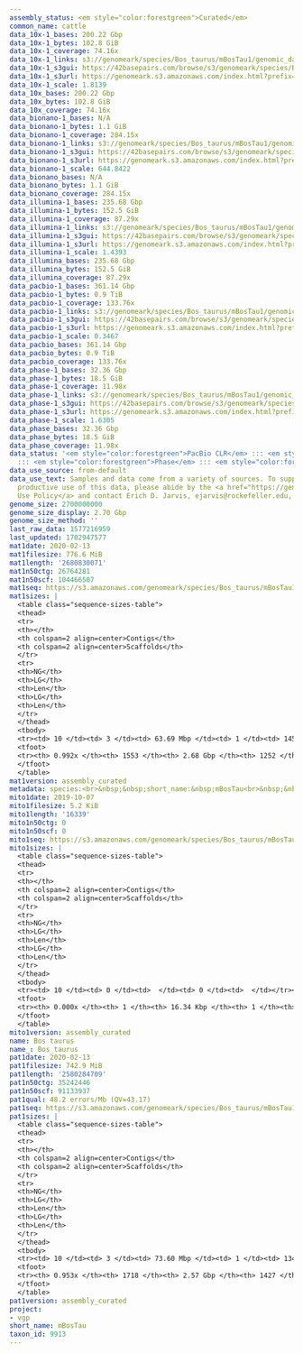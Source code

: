 ```yaml
---
assembly_status: <em style="color:forestgreen">Curated</em>
common_name: cattle
data_10x-1_bases: 200.22 Gbp
data_10x-1_bytes: 102.8 GiB
data_10x-1_coverage: 74.16x
data_10x-1_links: s3://genomeark/species/Bos_taurus/mBosTau1/genomic_data/10x/<br>
data_10x-1_s3gui: https://42basepairs.com/browse/s3/genomeark/species/Bos_taurus/mBosTau1/genomic_data/10x/
data_10x-1_s3url: https://genomeark.s3.amazonaws.com/index.html?prefix=species/Bos_taurus/mBosTau1/genomic_data/10x/
data_10x-1_scale: 1.8139
data_10x_bases: 200.22 Gbp
data_10x_bytes: 102.8 GiB
data_10x_coverage: 74.16x
data_bionano-1_bases: N/A
data_bionano-1_bytes: 1.1 GiB
data_bionano-1_coverage: 284.15x
data_bionano-1_links: s3://genomeark/species/Bos_taurus/mBosTau1/genomic_data/bionano/<br>
data_bionano-1_s3gui: https://42basepairs.com/browse/s3/genomeark/species/Bos_taurus/mBosTau1/genomic_data/bionano/
data_bionano-1_s3url: https://genomeark.s3.amazonaws.com/index.html?prefix=species/Bos_taurus/mBosTau1/genomic_data/bionano/
data_bionano-1_scale: 644.8422
data_bionano_bases: N/A
data_bionano_bytes: 1.1 GiB
data_bionano_coverage: 284.15x
data_illumina-1_bases: 235.68 Gbp
data_illumina-1_bytes: 152.5 GiB
data_illumina-1_coverage: 87.29x
data_illumina-1_links: s3://genomeark/species/Bos_taurus/mBosTau1/genomic_data/illumina/<br>
data_illumina-1_s3gui: https://42basepairs.com/browse/s3/genomeark/species/Bos_taurus/mBosTau1/genomic_data/illumina/
data_illumina-1_s3url: https://genomeark.s3.amazonaws.com/index.html?prefix=species/Bos_taurus/mBosTau1/genomic_data/illumina/
data_illumina-1_scale: 1.4393
data_illumina_bases: 235.68 Gbp
data_illumina_bytes: 152.5 GiB
data_illumina_coverage: 87.29x
data_pacbio-1_bases: 361.14 Gbp
data_pacbio-1_bytes: 0.9 TiB
data_pacbio-1_coverage: 133.76x
data_pacbio-1_links: s3://genomeark/species/Bos_taurus/mBosTau1/genomic_data/pacbio/<br>
data_pacbio-1_s3gui: https://42basepairs.com/browse/s3/genomeark/species/Bos_taurus/mBosTau1/genomic_data/pacbio/
data_pacbio-1_s3url: https://genomeark.s3.amazonaws.com/index.html?prefix=species/Bos_taurus/mBosTau1/genomic_data/pacbio/
data_pacbio-1_scale: 0.3467
data_pacbio_bases: 361.14 Gbp
data_pacbio_bytes: 0.9 TiB
data_pacbio_coverage: 133.76x
data_phase-1_bases: 32.36 Gbp
data_phase-1_bytes: 18.5 GiB
data_phase-1_coverage: 11.98x
data_phase-1_links: s3://genomeark/species/Bos_taurus/mBosTau1/genomic_data/phase/<br>
data_phase-1_s3gui: https://42basepairs.com/browse/s3/genomeark/species/Bos_taurus/mBosTau1/genomic_data/phase/
data_phase-1_s3url: https://genomeark.s3.amazonaws.com/index.html?prefix=species/Bos_taurus/mBosTau1/genomic_data/phase/
data_phase-1_scale: 1.6305
data_phase_bases: 32.36 Gbp
data_phase_bytes: 18.5 GiB
data_phase_coverage: 11.98x
data_status: '<em style="color:forestgreen">PacBio CLR</em> ::: <em style="color:forestgreen">10x</em>
  ::: <em style="color:forestgreen">Phase</em> ::: <em style="color:forestgreen">Illumina</em>'
data_use_source: from-default
data_use_text: Samples and data come from a variety of sources. To support fair and
  productive use of this data, please abide by the <a href="https://genome10k.soe.ucsc.edu/data-use-policies/">Data
  Use Policy</a> and contact Erich D. Jarvis, ejarvis@rockefeller.edu, with any questions.
genome_size: 2700000000
genome_size_display: 2.70 Gbp
genome_size_method: ''
last_raw_data: 1577216959
last_updated: 1702947577
mat1date: 2020-02-13
mat1filesize: 776.6 MiB
mat1length: '2680830071'
mat1n50ctg: 26764281
mat1n50scf: 104466507
mat1seq: https://s3.amazonaws.com/genomeark/species/Bos_taurus/mBosTau1/assembly_curated/mBosTau1.mat.cur.20200213.fasta.gz
mat1sizes: |
  <table class="sequence-sizes-table">
  <thead>
  <tr>
  <th></th>
  <th colspan=2 align=center>Contigs</th>
  <th colspan=2 align=center>Scaffolds</th>
  </tr>
  <tr>
  <th>NG</th>
  <th>LG</th>
  <th>Len</th>
  <th>LG</th>
  <th>Len</th>
  </tr>
  </thead>
  <tbody>
  <tr><td> 10 </td><td> 3 </td><td> 63.69 Mbp </td><td> 1 </td><td> 145.54 Mbp </td></tr><tr><td> 20 </td><td> 8 </td><td> 47.65 Mbp </td><td> 3 </td><td> 120.79 Mbp </td></tr><tr><td> 30 </td><td> 14 </td><td> 38.56 Mbp </td><td> 6 </td><td> 117.22 Mbp </td></tr><tr><td> 40 </td><td> 22 </td><td> 32.06 Mbp </td><td> 8 </td><td> 110.43 Mbp </td></tr><tr style="background-color:#cccccc;"><td> 50 </td><td> 31 </td><td style="background-color:#88ff88;"> 26.76 Mbp </td><td> 10 </td><td style="background-color:#88ff88;"> 104.47 Mbp </td></tr><tr><td> 60 </td><td> 42 </td><td> 24.09 Mbp </td><td> 13 </td><td> 84.27 Mbp </td></tr><tr><td> 70 </td><td> 55 </td><td> 17.44 Mbp </td><td> 17 </td><td> 72.62 Mbp </td></tr><tr><td> 80 </td><td> 73 </td><td> 12.95 Mbp </td><td> 21 </td><td> 62.58 Mbp </td></tr><tr><td> 90 </td><td> 106 </td><td> 5.48 Mbp </td><td> 25 </td><td> 51.31 Mbp </td></tr><tr><td> 100 </td><td> 0 </td><td>  </td><td> 0 </td><td>  </td></tr></tbody>
  <tfoot>
  <tr><th> 0.992x </th><th> 1553 </th><th> 2.68 Gbp </th><th> 1252 </th><th> 2.68 Gbp </th></tr>
  </tfoot>
  </table>
mat1version: assembly_curated
metadata: species:<br>&nbsp;&nbsp;short_name:&nbsp;mBosTau<br>&nbsp;&nbsp;name:&nbsp;Bos&nbsp;taurus<br>&nbsp;&nbsp;common_name:&nbsp;cattle<br>&nbsp;&nbsp;taxon_id:&nbsp;9913<br>&nbsp;&nbsp;order:<br>&nbsp;&nbsp;&nbsp;&nbsp;name:&nbsp;Artiodactyla<br>&nbsp;&nbsp;family:<br>&nbsp;&nbsp;&nbsp;&nbsp;name:&nbsp;Bovidae<br>&nbsp;&nbsp;individuals:<br>&nbsp;&nbsp;-<br>&nbsp;&nbsp;&nbsp;&nbsp;&nbsp;&nbsp;short_name:&nbsp;mBosTau1<br>&nbsp;&nbsp;&nbsp;&nbsp;&nbsp;&nbsp;name:&nbsp;null<br>&nbsp;&nbsp;&nbsp;&nbsp;&nbsp;&nbsp;biosample_id:&nbsp;null<br>&nbsp;&nbsp;&nbsp;&nbsp;&nbsp;&nbsp;strain:&nbsp;null<br>&nbsp;&nbsp;&nbsp;&nbsp;&nbsp;&nbsp;alt_ids:&nbsp;null<br>&nbsp;&nbsp;&nbsp;&nbsp;&nbsp;&nbsp;sex:&nbsp;null<br>&nbsp;&nbsp;&nbsp;&nbsp;&nbsp;&nbsp;birth_date:&nbsp;null<br>&nbsp;&nbsp;&nbsp;&nbsp;&nbsp;&nbsp;birth_location:&nbsp;null<br>&nbsp;&nbsp;&nbsp;&nbsp;&nbsp;&nbsp;birth_type:&nbsp;null<br>&nbsp;&nbsp;&nbsp;&nbsp;&nbsp;&nbsp;description:&nbsp;null<br>&nbsp;&nbsp;&nbsp;&nbsp;&nbsp;&nbsp;provider:&nbsp;null<br>&nbsp;&nbsp;&nbsp;&nbsp;&nbsp;&nbsp;mother:&nbsp;null<br>&nbsp;&nbsp;&nbsp;&nbsp;&nbsp;&nbsp;father:&nbsp;null<br>&nbsp;&nbsp;&nbsp;&nbsp;&nbsp;&nbsp;project:&nbsp;[&nbsp;vgp&nbsp;]<br>&nbsp;&nbsp;-<br>&nbsp;&nbsp;&nbsp;&nbsp;&nbsp;&nbsp;short_name:&nbsp;mBosTau2<br>&nbsp;&nbsp;&nbsp;&nbsp;&nbsp;&nbsp;name:&nbsp;null<br>&nbsp;&nbsp;&nbsp;&nbsp;&nbsp;&nbsp;biosample_id:&nbsp;null<br>&nbsp;&nbsp;&nbsp;&nbsp;&nbsp;&nbsp;strain:&nbsp;null<br>&nbsp;&nbsp;&nbsp;&nbsp;&nbsp;&nbsp;alt_ids:<br>&nbsp;&nbsp;&nbsp;&nbsp;&nbsp;&nbsp;-&nbsp;LVC_Rachael_25X<br>&nbsp;&nbsp;&nbsp;&nbsp;&nbsp;&nbsp;sex:&nbsp;female<br>&nbsp;&nbsp;&nbsp;&nbsp;&nbsp;&nbsp;birth_date:&nbsp;null<br>&nbsp;&nbsp;&nbsp;&nbsp;&nbsp;&nbsp;birth_location:&nbsp;null<br>&nbsp;&nbsp;&nbsp;&nbsp;&nbsp;&nbsp;birth_type:&nbsp;null<br>&nbsp;&nbsp;&nbsp;&nbsp;&nbsp;&nbsp;description:&nbsp;This&nbsp;is&nbsp;the&nbsp;dam&nbsp;of&nbsp;mBosGat1&nbsp;(Bos&nbsp;gaurus&nbsp;x&nbsp;Bos&nbsp;taurus).<br>&nbsp;&nbsp;&nbsp;&nbsp;&nbsp;&nbsp;provider:&nbsp;null<br>&nbsp;&nbsp;&nbsp;&nbsp;&nbsp;&nbsp;mother:&nbsp;null<br>&nbsp;&nbsp;&nbsp;&nbsp;&nbsp;&nbsp;father:&nbsp;null<br>&nbsp;&nbsp;&nbsp;&nbsp;&nbsp;&nbsp;project:&nbsp;[&nbsp;t2t&nbsp;]<br>&nbsp;&nbsp;genome_size:&nbsp;2700000000<br>&nbsp;&nbsp;genome_size_method:&nbsp;null<br>&nbsp;&nbsp;project:&nbsp;[&nbsp;vgp&nbsp;]<br>
mito1date: 2019-10-07
mito1filesize: 5.2 KiB
mito1length: '16339'
mito1n50ctg: 0
mito1n50scf: 0
mito1seq: https://s3.amazonaws.com/genomeark/species/Bos_taurus/mBosTau1/assembly_curated/mBosTau1.mat.cur.20191007.MT.fasta.gz
mito1sizes: |
  <table class="sequence-sizes-table">
  <thead>
  <tr>
  <th></th>
  <th colspan=2 align=center>Contigs</th>
  <th colspan=2 align=center>Scaffolds</th>
  </tr>
  <tr>
  <th>NG</th>
  <th>LG</th>
  <th>Len</th>
  <th>LG</th>
  <th>Len</th>
  </tr>
  </thead>
  <tbody>
  <tr><td> 10 </td><td> 0 </td><td>  </td><td> 0 </td><td>  </td></tr><tr><td> 20 </td><td> 0 </td><td>  </td><td> 0 </td><td>  </td></tr><tr><td> 30 </td><td> 0 </td><td>  </td><td> 0 </td><td>  </td></tr><tr><td> 40 </td><td> 0 </td><td>  </td><td> 0 </td><td>  </td></tr><tr style="background-color:#cccccc;"><td> 50 </td><td> 0 </td><td style="background-color:#ff8888;">  </td><td> 0 </td><td style="background-color:#ff8888;">  </td></tr><tr><td> 60 </td><td> 0 </td><td>  </td><td> 0 </td><td>  </td></tr><tr><td> 70 </td><td> 0 </td><td>  </td><td> 0 </td><td>  </td></tr><tr><td> 80 </td><td> 0 </td><td>  </td><td> 0 </td><td>  </td></tr><tr><td> 90 </td><td> 0 </td><td>  </td><td> 0 </td><td>  </td></tr><tr><td> 100 </td><td> 0 </td><td>  </td><td> 0 </td><td>  </td></tr></tbody>
  <tfoot>
  <tr><th> 0.000x </th><th> 1 </th><th> 16.34 Kbp </th><th> 1 </th><th> 16.34 Kbp </th></tr>
  </tfoot>
  </table>
mito1version: assembly_curated
name: Bos taurus
name_: Bos_taurus
pat1date: 2020-02-13
pat1filesize: 742.9 MiB
pat1length: '2580284709'
pat1n50ctg: 35242446
pat1n50scf: 91133937
pat1qual: 48.2 errors/Mb (QV=43.17)
pat1seq: https://s3.amazonaws.com/genomeark/species/Bos_taurus/mBosTau1/assembly_curated/mBosTau1.pat.cur.20200213.fasta.gz
pat1sizes: |
  <table class="sequence-sizes-table">
  <thead>
  <tr>
  <th></th>
  <th colspan=2 align=center>Contigs</th>
  <th colspan=2 align=center>Scaffolds</th>
  </tr>
  <tr>
  <th>NG</th>
  <th>LG</th>
  <th>Len</th>
  <th>LG</th>
  <th>Len</th>
  </tr>
  </thead>
  <tbody>
  <tr><td> 10 </td><td> 3 </td><td> 73.60 Mbp </td><td> 1 </td><td> 134.17 Mbp </td></tr><tr><td> 20 </td><td> 7 </td><td> 61.25 Mbp </td><td> 4 </td><td> 119.44 Mbp </td></tr><tr><td> 30 </td><td> 12 </td><td> 45.73 Mbp </td><td> 6 </td><td> 112.63 Mbp </td></tr><tr><td> 40 </td><td> 18 </td><td> 39.81 Mbp </td><td> 8 </td><td> 106.48 Mbp </td></tr><tr style="background-color:#cccccc;"><td> 50 </td><td> 25 </td><td style="background-color:#88ff88;"> 35.24 Mbp </td><td> 11 </td><td style="background-color:#88ff88;"> 91.13 Mbp </td></tr><tr><td> 60 </td><td> 35 </td><td> 22.38 Mbp </td><td> 14 </td><td> 82.50 Mbp </td></tr><tr><td> 70 </td><td> 48 </td><td> 17.34 Mbp </td><td> 18 </td><td> 69.72 Mbp </td></tr><tr><td> 80 </td><td> 69 </td><td> 10.04 Mbp </td><td> 22 </td><td> 60.72 Mbp </td></tr><tr><td> 90 </td><td> 114 </td><td> 2.71 Mbp </td><td> 27 </td><td> 44.12 Mbp </td></tr><tr><td> 100 </td><td> 0 </td><td>  </td><td> 0 </td><td>  </td></tr></tbody>
  <tfoot>
  <tr><th> 0.953x </th><th> 1718 </th><th> 2.57 Gbp </th><th> 1427 </th><th> 2.58 Gbp </th></tr>
  </tfoot>
  </table>
pat1version: assembly_curated
project:
- vgp
short_name: mBosTau
taxon_id: 9913
---
```

